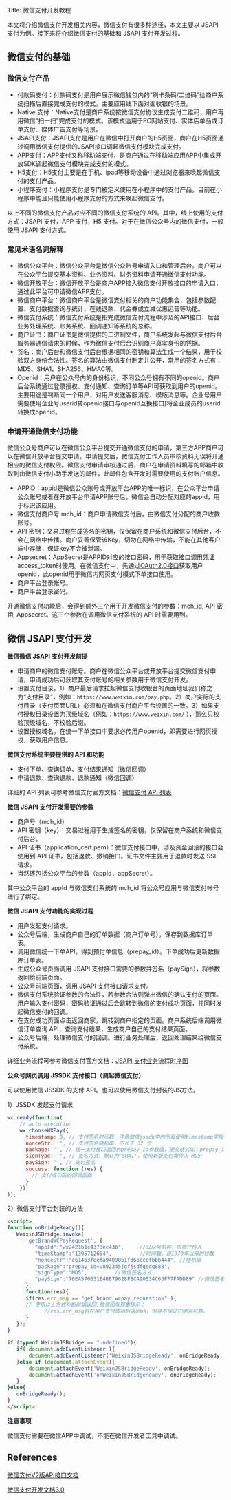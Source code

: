 Title: 微信支付开发教程



本文将介绍微信支付开发相关内容，微信支付有很多种途径，本文主要以 JSAPI 支付为例。接下来将介绍微信支付的基础和 JSAPI 支付开发过程。

## 微信支付的基础

### 微信支付产品

- 付款码支付：付款码支付是用户展示微信钱包内的“刷卡条码/二维码”给商户系统扫描后直接完成支付的模式。主要应用线下面对面收银的场景。
- Native 支付：Native支付是商户系统按微信支付协议生成支付二维码，用户再用微信“扫一扫”完成支付的模式。该模式适用于PC网站支付、实体店单品或订单支付、媒体广告支付等场景。
- JSAPI支付：JSAPI支付是用户在微信中打开商户的H5页面，商户在H5页面通过调用微信支付提供的JSAPI接口调起微信支付模块完成支付。
- APP支付：APP支付又称移动端支付，是商户通过在移动端应用APP中集成开放SDK调起微信支付模块完成支付的模式。
- H5支付：H5支付主要是在手机、ipad等移动设备中通过浏览器来唤起微信支付的支付产品。
- 小程序支付：小程序支付是专门被定义使用在小程序中的支付产品。目前在小程序中能且只能使用小程序支付的方式来唤起微信支付。

以上不同的微信支付产品对应不同的微信支付系统的 API。其中，线上使用的支付方式：JSAPI 支付，APP 支付，H5 支付。对于在微信公众号内的微信支付，一般使用 JSAPI 支付方式。

### 常见术语名词解释

- 微信公众平台：微信公众平台是微信公众账号申请入口和管理后台。商户可以在公众平台提交基本资料、业务资料、财务资料申请开通微信支付功能。
- 微信开放平台：微信开放平台是商户APP接入微信支付开放接口的申请入口，通过此平台可申请微信APP支付。
- 微信商户平台：微信商户平台是微信支付相关的商户功能集合，包括参数配置、支付数据查询与统计、在线退款、代金券或立减优惠运营等功能。
- 微信支付系统：微信支付系统是指完成微信支付流程中涉及的API接口、后台业务处理系统、账务系统、回调通知等系统的总称。
- 商户证书：商户证书是微信提供的二进制文件，商户系统发起与微信支付后台服务器通信请求的时候，作为微信支付后台识别商户真实身份的凭据。
- 签名：商户后台和微信支付后台根据相同的密钥和算法生成一个结果，用于校验双方身份合法性。签名的算法由微信支付制定并公开，常用的签名方式有：MD5、SHA1、SHA256、HMAC等。
- Openid：用户在公众号内的身份标识，不同公众号拥有不同的openid。商户后台系统通过登录授权、支付通知、查询订单等API可获取到用户的openid。主要用途是判断同一个用户，对用户发送客服消息、模版消息等。企业号用户需要使用企业号userid转openid接口与openid互换接口)将企业成员的userid转换成openid。

### 申请开通微信支付功能

微信公众号商户可以在微信公众平台提交开通微信支付的申请，第三方APP商户可以在微信开放平台提交申请。申请提交后，微信支付工作人员审核资料无误将开通相应的微信支付权限。微信支付申请审核通过后，商户在申请资料填写的邮箱中收取到由微信支付小助手发送的邮件，此邮件包含开发时需要使用的支付账户信息。

- APPID：appid是微信公众账号或开放平台APP的唯一标识，在公众平台申请公众账号或者在开放平台申请APP账号后，微信会自动分配对应的appid，用于标识该应用。
- 微信支付商户号 mch_id：商户申请微信支付后，由微信支付分配的商户收款账号。
- API 密钥：交易过程生成签名的密钥，仅保留在商户系统和微信支付后台，不会在网络中传播。商户妥善保管该Key，切勿在网络中传输，不能在其他客户端中存储，保证key不会被泄漏。
- Appsecret：AppSecret是APPID对应的接口密码，用于[获取接口调用凭证](https://developers.weixin.qq.com/doc/offiaccount/OA_Web_Apps/Wechat_webpage_authorization.html)access_token时使用。在微信支付中，先通过[OAuth2.0接口](https://developers.weixin.qq.com/doc/offiaccount/OA_Web_Apps/Wechat_webpage_authorization.html)获取用户openid，此openid用于微信内网页支付模式下单接口使用。
- 商户平台登录帐号。
- 商户平台登录密码。

开通微信支付功能后，会得到额外三个用于开发微信支付的参数：mch_id, API 密钥, Appsecret。这三个参数在调用微信支付系统的 API 时需要用到。 



## 微信 JSAPI 支付开发

**微信微信 JSAPI 支付开发前提**

- 申请商户的微信支付账号。商户在微信公众平台或开放平台提交微信支付申请，申请成功后可获取其支付账号的相关参数用于微信支付开发。
- 设置支付目录。1）商户最后请求拉起微信支付收银台的页面地址我们称之为“支付目录”，例如：`https://www.weixin.com/pay.php`。2）商户实际的支付目录（支付页面URL）必须和在微信支付商户平台设置的一致。3）如果支付授权目录设置为顶级域名（例如：`https://www.weixin.com/` ），那么只校验顶级域名，不校验后缀。
- 设置授权域名。在统一下单接口中要求必传用户openid，即需要进行网页授权，获取用户信息。

**微信支付系统主要提供的 API 和功能**

- 支付下单、查询订单、支付结果通知（微信回调）
- 申请退款、查询退款、退款通知（微信回调）

详细的 API 列表可参考微信支付官方文档：[微信支付 API 列表](https://pay.weixin.qq.com/wiki/doc/api/jsapi.php?chapter=9_1)



**微信 JSAPI 支付开发需要的参数**

- 商户号（mch_id）
- API 密钥（key）：交易过程用于生成签名的密钥，仅保留在商户系统和微信支付后台。
- API 证书（application_cert.pem）：微信支付接口中，涉及资金回滚的接口会使用到 API 证书，包括退款、撤销接口。证书文件主要用于退款时发送 SSL 请求。
- 当然还包括公众平台的参数（appId，appSecret）。

其中公众平台的 appId 与微信支付系统的 mch_id 将公众号应用与微信支付帐号进行了绑定。

**微信 JSAPI 支付功能的实现过程**

- 用户发起支付请求。
- 公众号后端，生成商户自己的订单数据（商户订单号），保存到数据库订单表。
- 调用微信统一下单API，得到预付单信息（prepay_id）。下单成功后更新数据库订单表。
- 生成公众号页面调用 JSAPI 支付接口需要的参数并签名（paySign），将参数返回给前端页面。
- 公众号前端页面，调用 JSAPI 支付接口请求支付。
- 微信支付系统验证参数的合法性，若参数合法则弹出微信的确认支付的页面。用户输入支付密码，密码验证通过后会跳转到微信的支付成功页面，并同时发起微信支付的回调。
- 在支付成功页面点击返回商家，跳转到商户指定的页面。商户系统后端调用微信订单查询 API，查询支付结果，生成商户自己的支付结果页面。
- 公众号后端，处理微信支付的回调。进行业务处理后，返回处理结果给微信支付系统。

详细业务流程可参考微信支付官方文档：[JSAPI 支付业务流程时序图](https://pay.weixin.qq.com/wiki/doc/api/jsapi.php?chapter=7_4)



**公众号网页调用 JSSDK 支付接口（调起微信支付）**

可以使用微信 JSSDK 的支付 API。也可以使用微信支付封装的JS方法。

1）JSSDK 发起支付请求

```javascript
wx.ready(function(
	// auto execution
	wx.chooseWXPay({
	  timestamp: 0, // 支付签名时间戳，注意微信jssdk中的所有使用timestamp字段均为小写。但最新版的支付后台生成签名使用的timeStamp字段名需大写其中的S字符
	  nonceStr: '', // 支付签名随机串，不长于 32 位
	  package: '', // 统一支付接口返回的prepay_id参数值，提交格式如：prepay_id=\*\*\*）
	  signType: '', // 签名方式，默认为'SHA1'，使用新版支付需传入'MD5'
	  paySign: '', // 支付签名
	  success: function (res) {
	    // 支付成功后的回调函数
	  }
	});
));
```

2）微信支付平台封装的方法

```html
<script>
function onBridgeReady(){
   WeixinJSBridge.invoke(
      'getBrandWCPayRequest', {
         "appId":"wx2421b1c4370ec43b",     //公众号名称，由商户传入     
         "timeStamp":"1395712654",         //时间戳，自1970年以来的秒数     
         "nonceStr":"e61463f8efa94090b1f366cccfbbb444", //随机串     
         "package":"prepay_id=u802345jgfjsdfgsdg888",     
         "signType":"MD5",         //微信签名方式：     
         "paySign":"70EA570631E4BB79628FBCA90534C63FF7FADD89" //微信签名 
      },
      function(res){
      if(res.err_msg == "get_brand_wcpay_request:ok" ){
      // 使用以上方式判断前端返回,微信团队郑重提示：
            //res.err_msg将在用户支付成功后返回ok，但并不保证它绝对可靠。
      } 
   }); 
}

if (typeof WeixinJSBridge == "undefined"){
   if( document.addEventListener ){
       document.addEventListener('WeixinJSBridgeReady', onBridgeReady, false);
   }else if (document.attachEvent){
       document.attachEvent('WeixinJSBridgeReady', onBridgeReady); 
       document.attachEvent('onWeixinJSBridgeReady', onBridgeReady);
   }
}else{
   onBridgeReady();
}
</script>
```

**注意事项**

微信支付需要在微信APP中调试，不能在微信开发者工具中调试。



## References

[微信支付V2版API接口文档](https://pay.weixin.qq.com/wiki/doc/api/index.html)

[微信支付开发文档3.0](https://pay.weixin.qq.com/wiki/doc/apiv3/wxpay/pages/index.shtml)